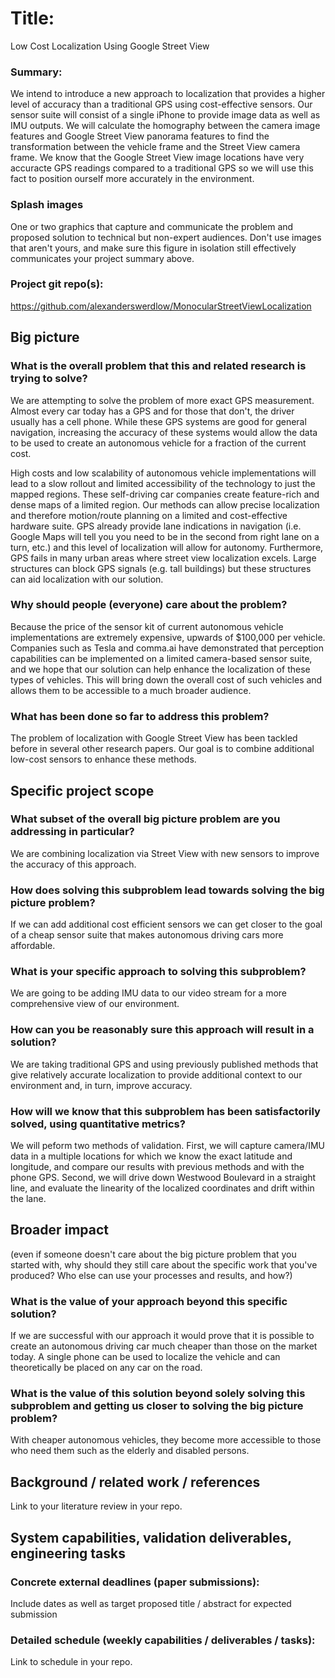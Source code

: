 # Title:
Low Cost Localization Using Google Street View

### Summary:
We intend to introduce a new approach to localization that provides a higher level of accuracy than a traditional GPS using cost-effective sensors. Our sensor suite will consist of a single iPhone to provide image data as well as IMU outputs. We will calculate the homography between the camera image features and Google Street View panorama features to find the transformation between the vehicle frame and the Street View camera frame. We know that the Google Street View image locations have very accuracte GPS readings compared to a traditional GPS so we will use this fact to position ourself more accurately in the environment. 

### Splash images
One or two graphics that capture and communicate the problem and proposed solution to technical but non-expert audiences.  Don't use images that aren't yours, and make sure this figure in isolation still effectively communicates your project summary above. 

### Project git repo(s):
https://github.com/alexanderswerdlow/MonocularStreetViewLocalization

## Big picture 

### What is the overall problem that this and related research is trying to solve?
We are attempting to solve the problem of more exact GPS measurement. Almost every car today has a GPS and for those that don't, the driver usually has a cell phone. While these GPS systems are good for general navigation, increasing the accuracy of these systems would allow the data to be used to create an autonomous vehicle for a fraction of the current cost. 

High costs and low scalability of autonomous vehicle implementations will lead to a slow rollout and limited accessibility of the technology to just the mapped regions. These self-driving car companies create feature-rich and dense maps of a limited region. Our methods can allow precise localization and therefore motion/route planning on a limited and cost-effective hardware suite. GPS already provide lane indications in navigation (i.e. Google Maps will tell you you need to be in the second from right lane on a turn, etc.) and this level of localization will allow for autonomy. Furthermore, GPS fails in many urban areas where street view localization excels. Large structures can block GPS signals (e.g. tall buildings) but these structures can aid localization with our solution.


### Why should people (everyone) care about the problem?
Because the price of the sensor kit of current autonomous vehicle implementations are extremely expensive, upwards of $100,000 per vehicle. Companies such as Tesla and comma.ai have demonstrated that perception capabilities can be implemented on a limited camera-based sensor suite, and we hope that our solution can help enhance the localization of these types of vehicles. This will bring down the overall cost of such vehicles and allows them to be accessible to a much broader audience. 
### What has been done so far to address this problem?
The problem of localization with Google Street View has been tackled before in several other research papers. Our goal is to combine additional low-cost sensors to enhance these methods. 
## Specific project scope

### What subset of the overall big picture problem are you addressing in particular?
We are combining localization via Street View with new sensors to improve the accuracy of this approach.
### How does solving this subproblem lead towards solving the big picture problem?
If we can add additional cost efficient sensors we can get closer to the goal of a cheap sensor suite that makes autonomous driving cars more affordable.
### What is your specific approach to solving this subproblem?
We are going to be adding IMU data to our video stream for a more comprehensive view of our environment. 
### How can you be reasonably sure this approach will result in a solution?
We are taking traditional GPS and using previously published methods that give relatively accurate localization to provide additional context to our environment and, in turn, improve accuracy.
### How will we know that this subproblem has been satisfactorily solved, using quantitative metrics?
We will peform two methods of validation. First, we will capture camera/IMU data in a multiple locations for which we know the exact latitude and longitude, and compare our results with previous methods and with the phone GPS. Second, we will drive down Westwood Boulevard in a straight line, and evaluate the linearity of the localized coordinates and drift within the lane.
## Broader impact
(even if someone doesn't care about the big picture problem that you started with, why should they still care about the specific work that you've produced?  Who else can use your processes and results, and how?)

### What is the value of your approach beyond this specific solution?
If we are successful with our approach it would prove that it is possible to create an autonomous driving car much cheaper than those on the market today. A single phone can be used to localize the vehicle and can theoretically be placed on any car on the road.
### What is the value of this solution beyond solely solving this subproblem and getting us closer to solving the big picture problem?
With cheaper autonomous vehicles, they become more accessible to those who need them such as the elderly and disabled persons.
## Background / related work / references
Link to your literature review in your repo.

## System capabilities, validation deliverables, engineering tasks

### Concrete external deadlines (paper submissions):
Include dates as well as target proposed title / abstract for expected submission

### Detailed schedule (weekly capabilities / deliverables / tasks):
Link to schedule in your repo.
